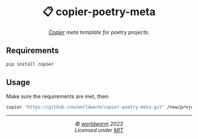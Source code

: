 <h1 align="center">📋 copier-poetry-meta</h1>
<p align="center">
  <i><a href="https://github.com/copier-org/copier">Copier</a> meta template for poetry projects.</i>
</p>

## Requirements
```bash
pip install copier
```

## Usage

Make sure the requirements are met, then:

```bash
copier "https://github.com/worldworm/copier-poetry-meta.git" /new/project/path
```
---
<p align="center">
  <i>© <a href="https://github.com/worldworm">worldworm</a> 2023</i><br>
  <i>Licensed under <a href="https://github.com/worldworm/copier-poetry-meta/blob/main/LICENSE">MIT</a></i><br>
</p>
